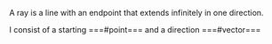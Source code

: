 A ray is a line with an endpoint that extends infinitely in one direction.

I consist of a starting ===#point=== and a direction ===#vector===